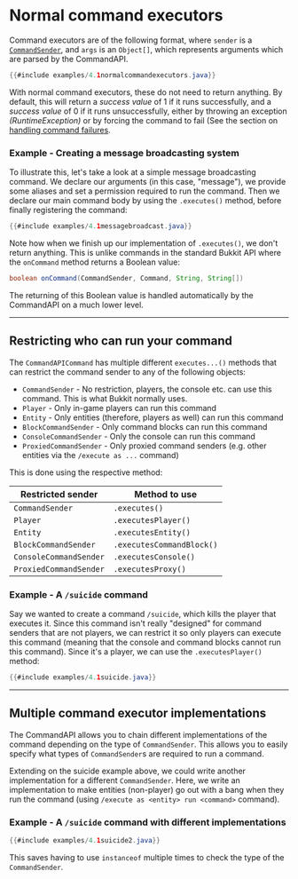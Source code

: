 # Normal command executors

Command executors are of the following format, where `sender` is a [`CommandSender`](https://hub.spigotmc.org/javadocs/bukkit/org/bukkit/command/CommandSender.html), and `args` is an `Object[]`, which represents arguments which are parsed by the CommandAPI.

```java
{{#include examples/4.1normalcommandexecutors.java}}
```

With normal command executors, these do not need to return anything. By default, this will return a _success value_ of 1 if it runs successfully, and a _success value_ of 0 if it runs unsuccessfully, either by throwing an exception _(RuntimeException)_ or by forcing the command to fail (See the section on [handling command failures](./commandfailures.html).

<div class="example">

### Example - Creating a message broadcasting system

To illustrate this, let's take a look at a simple message broadcasting command. We declare our arguments (in this case, "message"), we provide some aliases and set a permission required to run the command. Then we declare our main command body by using the `.executes()` method, before finally registering the command:

```java
{{#include examples/4.1messagebroadcast.java}}
```

Note how when we finish up our implementation of `.executes()`, we don't return anything. This is unlike commands in the standard Bukkit API where the `onCommand` method returns a Boolean value:

```java
boolean onCommand(CommandSender, Command, String, String[])
```

The returning of this Boolean value is handled automatically by the CommandAPI on a much lower level.

</div>

-----

## Restricting who can run your command

The `CommandAPICommand` has multiple different `executes...()` methods that can restrict the command sender to any of the following objects:

- `CommandSender` - No restriction, players, the console etc. can use this command. This is what Bukkit normally uses.
- `Player` - Only in-game players can run this command
- `Entity` - Only entities (therefore, players as well) can run this command
- `BlockCommandSender` - Only command blocks can run this command
- `ConsoleCommandSender` - Only the console can run this command
- `ProxiedCommandSender` - Only proxied command senders (e.g. other entities via the `/execute as ...` command)

This is done using the respective method:

| Restricted sender      | Method to use             |
| ---------------------- | ------------------------- |
| `CommandSender`        | `.executes()`             |
| `Player`               | `.executesPlayer()`       |
| `Entity`               | `.executesEntity()`       |
| `BlockCommandSender`   | `.executesCommandBlock()` |
| `ConsoleCommandSender` | `.executesConsole()`      |
| `ProxiedCommandSender` | `.executesProxy()`        |

<div class="example">

### Example - A `/suicide` command

Say we wanted to create a command `/suicide`, which kills the player that executes it. Since this command isn't really "designed" for command senders that are not players, we can restrict it so only players can execute this command (meaning that the console and command blocks cannot run this command). Since it's a player, we can use the `.executesPlayer()` method:

```java
{{#include examples/4.1suicide.java}}
```

</div>

-----

## Multiple command executor implementations

The CommandAPI allows you to chain different implementations of the command depending on the type of `CommandSender`. This allows you to easily specify what types of `CommandSender`s are required to run a command.

Extending on the suicide example above, we could write another implementation for a different `CommandSender`. Here, we write an implementation to make entities (non-player) go out with a bang when they run the command (using `/execute as <entity> run <command>` command).

<div class="example">

### Example - A `/suicide` command with different implementations

```java
{{#include examples/4.1suicide2.java}}
```

This saves having to use `instanceof` multiple times to check the type of the `CommandSender`.

</div>